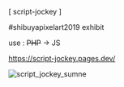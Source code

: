 [ script-jockey ]

#shibuyapixelart2019 exhibit

use : ~~PHP~~ -> JS

https://script-jockey.pages.dev/

![script_jockey_sumne](https://user-images.githubusercontent.com/49221624/58001450-72fa1600-7b16-11e9-9ad1-18eddf16dab3.png)